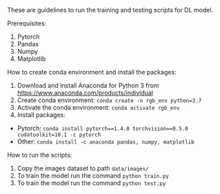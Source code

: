 These are guidelines to run the training and testing scripts for DL model. 

Prerequisites:
1. Pytorch 
2. Pandas
3. Numpy
4. Matplotlib

How to create conda environment and install the packages:
1. Download and install Anaconda for Python 3 from https://www.anaconda.com/products/individual 
2. Create conda environment: ```conda create -n rgb_env python=3.7```
3. Activate the conda environment: ```conda activate rgb_env```
4. Install packages:
  - Pytorch: ```conda install pytorch==1.4.0 torchvision==0.5.0 cudatoolkit=10.1 -c pytorch```
  - Other: ```conda install -c anaconda pandas, numpy, matplotlib``` 

How to run the scripts:
1. Copy the images dataset to path ```data/images/```
2. To train the model run the command ```python train.py```
3. To train the model run the command ```python test.py```
